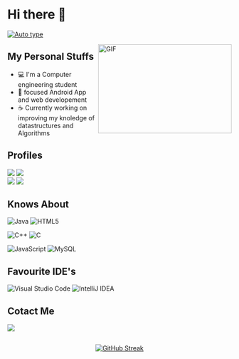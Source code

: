# Hi there 👋

<!--
**panchalpk20/panchalpk20** is a ✨ _special_ ✨ repository because its `README.md` (this file) appears on your GitHub profile.
Here are some ideas to get you started:
-->

[![Auto type](https://readme-typing-svg.herokuapp.com/?lines=This+is+Purushottam+Panchal;Welcome+to+my+GitHub+profile)](https://git.io/typing-svg)


 <img align="right" alt="GIF" src="https://qph.fs.quoracdn.net/main-qimg-82b7314fe96c4a2d8f3088207a4afd8d" width="300" height="200" />
 
## My Personal Stuffs
- :computer: I'm a Computer engineering student 
- 🌱 focused Android App and web developement 
- :coffee: Currently working on improving my knoledge of datastructures and Algorithms


<!-- ![GitHub Activity Graph](https://activity-graph.herokuapp.com/graph?username=panchalpk20)   -->
<!-- ![States Card](https://github-readme-stats.vercel.app/api?username=panchalpk20&show_icons=true&theme=radical) -->
 
## Profiles
<a href="https://www.hackerrank.com/panchalpk20"><img src="https://img.shields.io/badge/-Hackerrank-2EC866?style=for-the-badge&logo=HackerRank&logoColor=white"></a>
<a href="https://www.linkedin.com/in/purushottampanchal/"><img src="https://img.shields.io/badge/LinkedIn-0077B5?style=for-the-badge&logo=linkedin&logoColor=white"></a>
<br>
<a href="https://www.quora.com/profile/Purushottam-33"><img src="https://img.shields.io/badge/Quora-%23B92B27.svg?&style=for-the-badge&logo=Quora&logoColor=white"></a>
<a href="https://www.sololearn.com/profile/19062226"><img src="https://img.shields.io/badge/-Sololearn-3a464b?style=for-the-badge&logo=Sololearn&logoColor=white"></a>




## Knows About
![Java](https://img.shields.io/badge/java-%23ED8B00.svg?style=for-the-badge&logo=java&logoColor=white)
![HTML5](https://img.shields.io/badge/html5-%23E34F26.svg?style=for-the-badge&logo=html5&logoColor=white)<br>

![C++](https://img.shields.io/badge/c++-%2300599C.svg?style=for-the-badge&logo=c%2B%2B&logoColor=white)
![C](https://img.shields.io/badge/c-%2300599C.svg?style=for-the-badge&logo=c&logoColor=white)<br>

![JavaScript](https://img.shields.io/badge/javascript-%23323330.svg?style=for-the-badge&logo=javascript&logoColor=%23F7DF1E)
![MySQL](https://img.shields.io/badge/mysql-%2300f.svg?style=for-the-badge&logo=mysql&logoColor=white)<br>



## Favourite IDE's
![Visual Studio Code](https://img.shields.io/badge/VisualStudioCode-0078d7.svg?style=for-the-badge&logo=visual-studio-code&logoColor=white)
![IntelliJ IDEA](https://img.shields.io/badge/IntelliJIDEA-000000.svg?style=for-the-badge&logo=intellij-idea&logoColor=white)

## Cotact Me

<a href="mailto:panchalpk20@gmail.com"><img src="https://img.shields.io/badge/Gmail-D14836?style=for-the-badge&logo=gmail&logoColor=white"></a>


## 
<div align="center">
 
[![GitHub Streak](http://github-readme-streak-stats.herokuapp.com?user=panchalpk20&theme=shades-of-purple&background=DD272700&fire=DD3B21)](https://git.io/streak-stats)

</div>
